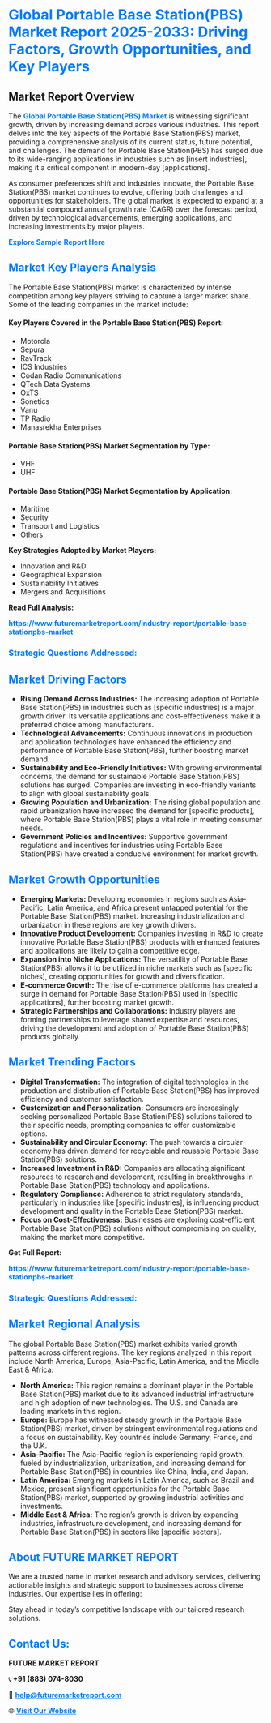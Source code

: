 <h1 style="color: #007BFF;">Global Portable Base Station(PBS) Market Report 2025-2033: Driving Factors, Growth Opportunities, and Key Players</h1>

<section id="overview">
<h2>Market Report Overview</h2>
<p>The <a href="https://www.futuremarketreport.com/industry-report/portable-base-stationpbs-market" style="color: #007BFF; text-decoration: none;"><strong>Global Portable Base Station(PBS) Market</strong></a> is witnessing significant growth, driven by increasing demand across various industries. This report delves into the key aspects of the Portable Base Station(PBS) market, providing a comprehensive analysis of its current status, future potential, and challenges. The demand for Portable Base Station(PBS) has surged due to its wide-ranging applications in industries such as [insert industries], making it a critical component in modern-day [applications].</p>
<p>As consumer preferences shift and industries innovate, the Portable Base Station(PBS) market continues to evolve, offering both challenges and opportunities for stakeholders. The global market is expected to expand at a substantial compound annual growth rate (CAGR) over the forecast period, driven by technological advancements, emerging applications, and increasing investments by major players.</p>
</section>

<section id="overview">
<p><a href="https://www.futuremarketreport.com/request-sample/reportId=56142" style="color: #007BFF; text-decoration: none;"><strong>Explore Sample Report Here</strong></a></p>
</section>

<section id="key-players">
<h2 style="color: #007BFF;">Market Key Players Analysis</h2>
<p>The Portable Base Station(PBS) market is characterized by intense competition among key players striving to capture a larger market share. Some of the leading companies in the market include:</p>
<h4>Key Players Covered in the Portable Base Station(PBS) Report:</h4>
<ul><li>Motorola</li><li>Sepura</li><li>RavTrack</li><li>ICS Industries</li><li>Codan Radio Communications</li><li>QTech Data Systems</li><li>OxTS</li><li>Sonetics</li><li>Vanu</li><li>TP Radio</li><li>Manasrekha Enterprises</li></ul>
<h4>Portable Base Station(PBS) Market Segmentation by Type:</h4>
<ul><li>VHF</li><li>UHF</li></ul>

<h4>Portable Base Station(PBS) Market Segmentation by Application:</h4>
<ul><li>Maritime</li><li>Security</li><li>Transport and Logistics</li><li>Others</li></ul>
<p><strong>Key Strategies Adopted by Market Players:</strong></p>
<ul>
<li>Innovation and R&D</li>
<li>Geographical Expansion</li>
<li>Sustainability Initiatives</li>
<li>Mergers and Acquisitions</li>
</ul>
</section>

<section>
<p><strong>Read Full Analysis: </strong></p><a href="https://www.futuremarketreport.com/industry-report/portable-base-stationpbs-market" style="color: #007BFF; text-decoration: none;"><strong>https://www.futuremarketreport.com/industry-report/portable-base-stationpbs-market</strong></a>
<h3 style="color: #007BFF;">Strategic Questions Addressed:</h3>
</section>

<section id="driving-factors">
<h2 style="color: #007BFF;">Market Driving Factors</h2>
<ul>
<li><strong>Rising Demand Across Industries:</strong> The increasing adoption of Portable Base Station(PBS) in industries such as [specific industries] is a major growth driver. Its versatile applications and cost-effectiveness make it a preferred choice among manufacturers.</li>
<li><strong>Technological Advancements:</strong> Continuous innovations in production and application technologies have enhanced the efficiency and performance of Portable Base Station(PBS), further boosting market demand.</li>
<li><strong>Sustainability and Eco-Friendly Initiatives:</strong> With growing environmental concerns, the demand for sustainable Portable Base Station(PBS) solutions has surged. Companies are investing in eco-friendly variants to align with global sustainability goals.</li>
<li><strong>Growing Population and Urbanization:</strong> The rising global population and rapid urbanization have increased the demand for [specific products], where Portable Base Station(PBS) plays a vital role in meeting consumer needs.</li>
<li><strong>Government Policies and Incentives:</strong> Supportive government regulations and incentives for industries using Portable Base Station(PBS) have created a conducive environment for market growth.</li>
</ul>
</section>

<section id="growth-opportunities">
<h2 style="color: #007BFF;">Market Growth Opportunities</h2>
<ul>
<li><strong>Emerging Markets:</strong> Developing economies in regions such as Asia-Pacific, Latin America, and Africa present untapped potential for the Portable Base Station(PBS) market. Increasing industrialization and urbanization in these regions are key growth drivers.</li>
<li><strong>Innovative Product Development:</strong> Companies investing in R&D to create innovative Portable Base Station(PBS) products with enhanced features and applications are likely to gain a competitive edge.</li>
<li><strong>Expansion into Niche Applications:</strong> The versatility of Portable Base Station(PBS) allows it to be utilized in niche markets such as [specific niches], creating opportunities for growth and diversification.</li>
<li><strong>E-commerce Growth:</strong> The rise of e-commerce platforms has created a surge in demand for Portable Base Station(PBS) used in [specific applications], further boosting market growth.</li>
<li><strong>Strategic Partnerships and Collaborations:</strong> Industry players are forming partnerships to leverage shared expertise and resources, driving the development and adoption of Portable Base Station(PBS) products globally.</li>
</ul>
</section>

<section id="trending-factors">
<h2 style="color: #007BFF;">Market Trending Factors</h2>
<ul>
<li><strong>Digital Transformation:</strong> The integration of digital technologies in the production and distribution of Portable Base Station(PBS) has improved efficiency and customer satisfaction.</li>
<li><strong>Customization and Personalization:</strong> Consumers are increasingly seeking personalized Portable Base Station(PBS) solutions tailored to their specific needs, prompting companies to offer customizable options.</li>
<li><strong>Sustainability and Circular Economy:</strong> The push towards a circular economy has driven demand for recyclable and reusable Portable Base Station(PBS) solutions.</li>
<li><strong>Increased Investment in R&D:</strong> Companies are allocating significant resources to research and development, resulting in breakthroughs in Portable Base Station(PBS) technology and applications.</li>
<li><strong>Regulatory Compliance:</strong> Adherence to strict regulatory standards, particularly in industries like [specific industries], is influencing product development and quality in the Portable Base Station(PBS) market.</li>
<li><strong>Focus on Cost-Effectiveness:</strong> Businesses are exploring cost-efficient Portable Base Station(PBS) solutions without compromising on quality, making the market more competitive.</li>
</ul>
</section>

<section>
<p><strong>Get Full Report: </strong></p><a href="https://www.futuremarketreport.com/industry-report/portable-base-stationpbs-market" style="color: #007BFF; text-decoration: none;"><strong>https://www.futuremarketreport.com/industry-report/portable-base-stationpbs-market</strong></a>
<h3 style="color: #007BFF;">Strategic Questions Addressed:</h3>
</section>


<section id="regional-analysis">
<h2 style="color: #007BFF;">Market Regional Analysis</h2>
<p>The global Portable Base Station(PBS) market exhibits varied growth patterns across different regions. The key regions analyzed in this report include North America, Europe, Asia-Pacific, Latin America, and the Middle East & Africa:</p>
<ul>
<li><strong>North America:</strong> This region remains a dominant player in the Portable Base Station(PBS) market due to its advanced industrial infrastructure and high adoption of new technologies. The U.S. and Canada are leading markets in this region.</li>
<li><strong>Europe:</strong> Europe has witnessed steady growth in the Portable Base Station(PBS) market, driven by stringent environmental regulations and a focus on sustainability. Key countries include Germany, France, and the U.K.</li>
<li><strong>Asia-Pacific:</strong> The Asia-Pacific region is experiencing rapid growth, fueled by industrialization, urbanization, and increasing demand for Portable Base Station(PBS) in countries like China, India, and Japan.</li>
<li><strong>Latin America:</strong> Emerging markets in Latin America, such as Brazil and Mexico, present significant opportunities for the Portable Base Station(PBS) market, supported by growing industrial activities and investments.</li>
<li><strong>Middle East & Africa:</strong> The region’s growth is driven by expanding industries, infrastructure development, and increasing demand for Portable Base Station(PBS) in sectors like [specific sectors].</li>
</ul>
</section>

<footer>
<h2 style="color: #007BFF;">About FUTURE MARKET REPORT</h2>
<p>We are a trusted name in market research and advisory services, delivering actionable insights and strategic support to businesses across diverse industries. Our expertise lies in offering:</p>

<p>Stay ahead in today’s competitive landscape with our tailored research solutions.</p>

<h2 style="color: #007BFF;">Contact Us:</h2>
<p><strong>FUTURE MARKET REPORT</strong></p>
<p>📞 <strong>+91 (883) 074-8030</strong></p>
<p>📧 <strong><a href="mailto:help@futuremarketreport.com" style="color: #007BFF;">help@futuremarketreport.com</a></strong></p>
<p>🌐 <strong><a href="https://www.futuremarketreport.com/" style="color: #007BFF;">Visit Our Website</a></strong></p>
</footer>